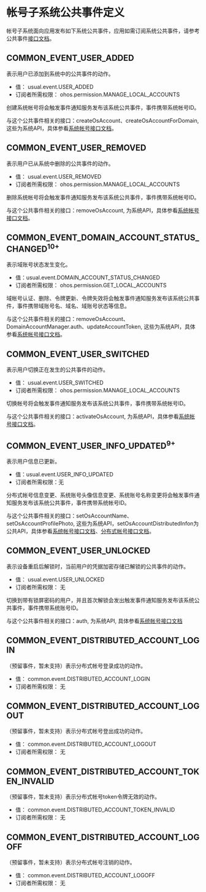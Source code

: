 # 帐号子系统公共事件定义
帐号子系统面向应用发布如下系统公共事件，应用如需订阅系统公共事件，请参考公共事件[接口文档](../js-apis-commonEventManager.md)。

## COMMON_EVENT_USER_ADDED
表示用户已添加到系统中的公共事件的动作。

- 值： usual.event.USER_ADDED
- 订阅者所需权限： ohos.permission.MANAGE_LOCAL_ACCOUNTS

创建系统帐号将会触发事件通知服务发布该系统公共事件，事件携带系统帐号ID。

与这个公共事件相关的接口：createOsAccount、createOsAccountForDomain, 这些为系统API，具体参看[系统帐号接口文档](../js-apis-osAccount.md)。

## COMMON_EVENT_USER_REMOVED
表示用户已从系统中删除的公共事件的动作。

- 值： usual.event.USER_REMOVED
- 订阅者所需权限： ohos.permission.MANAGE_LOCAL_ACCOUNTS

删除系统帐号将会触发事件通知服务发布该系统公共事件，事件携带系统帐号ID。

与这个公共事件相关的接口：removeOsAccount, 为系统API，具体参看[系统帐号接口文档](../js-apis-osAccount.md)。

## COMMON_EVENT_DOMAIN_ACCOUNT_STATUS_CHANGED<sup>10+<sup>
表示域账号状态发生变化。

- 值：usual.event.DOMAIN_ACCOUNT_STATUS_CHANGED
- 订阅者所需权限： ohos.permission.GET_LOCAL_ACCOUNTS

域帐号认证、删除、令牌更新、令牌失效将会触发事件通知服务发布该系统公共事件，事件携带域账号名、域名、域账号状态等信息。

与这个公共事件相关的接口：removeOsAccount、DomainAccountManager.auth、updateAccountToken, 这些为系统API，具体参看[系统帐号接口文档](../js-apis-osAccount.md)。

## COMMON_EVENT_USER_SWITCHED
表示用户切换正在发生的公共事件的动作。

- 值： usual.event.USER_SWITCHED
- 订阅者所需权限： ohos.permission.MANAGE_LOCAL_ACCOUNTS

切换帐号将会触发事件通知服务发布该系统公共事件，事件携带系统帐号ID。

与这个公共事件相关的接口：activateOsAccount, 为系统API，具体参看[系统帐号接口文档](../js-apis-osAccount.md)。

## COMMON_EVENT_USER_INFO_UPDATED<sup>9+<sup>
表示用户信息已更新。

- 值：usual.event.USER_INFO_UPDATED
- 订阅者所需权限：无

分布式帐号信息变更、系统账号头像信息变更、系统账号名称变更将会触发事件通知服务发布该系统公共事件，事件携带系统帐号ID。

与这个公共事件相关的接口：setOsAccountName、setOsAccountProfilePhoto, 这些为系统API，setOsAccountDistributedInfon为公共API，具体参看[系统帐号接口文档](../js-apis-osAccount.md)、[分布式帐号接口文档](../js-apis-distributed-account.md)。

## COMMON_EVENT_USER_UNLOCKED
表示设备重启后解锁时，当前用户的凭据加密存储已解锁的公共事件的动作。

- 值： usual.event.USER_UNLOCKED
- 订阅者所需权限： 无

切换到带有锁屏密码的用户，并且首次解锁会发出触发事件通知服务发布该系统公共事件，事件携带系统账号ID。

与这个公共事件相关的接口：auth, 为系统API, 具体参看[系统帐号接口文档](../js-apis-osAccount.md)

## COMMON_EVENT_DISTRIBUTED_ACCOUNT_LOGIN
（预留事件，暂未支持）表示分布式帐号登录成功的动作。

- 值： common.event.DISTRIBUTED_ACCOUNT_LOGIN
- 订阅者所需权限： 无

## COMMON_EVENT_DISTRIBUTED_ACCOUNT_LOGOUT
（预留事件，暂未支持）表示分布式帐号登出成功的动作。

- 值： common.event.DISTRIBUTED_ACCOUNT_LOGOUT
- 订阅者所需权限： 无

## COMMON_EVENT_DISTRIBUTED_ACCOUNT_TOKEN_INVALID
（预留事件，暂未支持）表示分布式帐号token令牌无效的动作。

- 值： common.event.DISTRIBUTED_ACCOUNT_TOKEN_INVALID
- 订阅者所需权限： 无

## COMMON_EVENT_DISTRIBUTED_ACCOUNT_LOGOFF
（预留事件，暂未支持）表示分布式帐号注销的动作。

- 值： common.event.DISTRIBUTED_ACCOUNT_LOGOFF
- 订阅者所需权限： 无